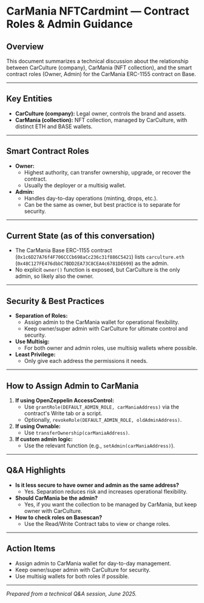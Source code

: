 # CarMania NFTCardmint — Contract Roles & Admin Guidance

## Overview
This document summarizes a technical discussion about the relationship between CarCulture (company), CarMania (NFT collection), and the smart contract roles (Owner, Admin) for the CarMania ERC-1155 contract on Base.

---

## Key Entities
- **CarCulture (company):** Legal owner, controls the brand and assets.
- **CarMania (collection):** NFT collection, managed by CarCulture, with distinct ETH and BASE wallets.

---

## Smart Contract Roles
- **Owner:**
  - Highest authority, can transfer ownership, upgrade, or recover the contract.
  - Usually the deployer or a multisig wallet.
- **Admin:**
  - Handles day-to-day operations (minting, drops, etc.).
  - Can be the same as owner, but best practice is to separate for security.

---

## Current State (as of this conversation)
- The CarMania Base ERC-1155 contract (`0x1c6D27A76f4F706CCCb698aCc236c31f886C5421`) lists `carculture.eth` (`0x48C127FE476dbbC7BDD2EA73C8CEA4c6781DE699`) as the admin.
- No explicit `owner()` function is exposed, but CarCulture is the only admin, so likely also the owner.

---

## Security & Best Practices
- **Separation of Roles:**
  - Assign admin to the CarMania wallet for operational flexibility.
  - Keep owner/super admin with CarCulture for ultimate control and security.
- **Use Multisig:**
  - For both owner and admin roles, use multisig wallets where possible.
- **Least Privilege:**
  - Only give each address the permissions it needs.

---

## How to Assign Admin to CarMania
1. **If using OpenZeppelin AccessControl:**
   - Use `grantRole(DEFAULT_ADMIN_ROLE, carManiaAddress)` via the contract's Write tab or a script.
   - Optionally, `revokeRole(DEFAULT_ADMIN_ROLE, oldAdminAddress)`.
2. **If using Ownable:**
   - Use `transferOwnership(carManiaAddress)`.
3. **If custom admin logic:**
   - Use the relevant function (e.g., `setAdmin(carManiaAddress)`).

---

## Q&A Highlights
- **Is it less secure to have owner and admin as the same address?**
  - Yes. Separation reduces risk and increases operational flexibility.
- **Should CarMania be the admin?**
  - Yes, if you want the collection to be managed by CarMania, but keep owner with CarCulture.
- **How to check roles on Basescan?**
  - Use the Read/Write Contract tabs to view or change roles.

---

## Action Items
- Assign admin to CarMania wallet for day-to-day management.
- Keep owner/super admin with CarCulture for security.
- Use multisig wallets for both roles if possible.

---

*Prepared from a technical Q&A session, June 2025.* 